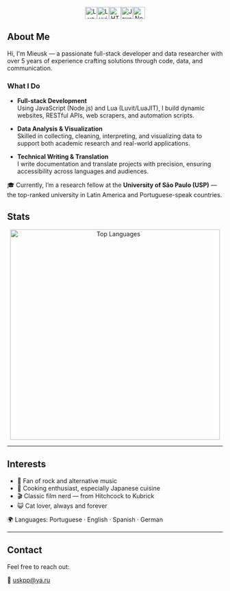 <p align="center"><a href="http://lua.org"><img src="https://img.shields.io/badge/Lua-%232C2D72.svg?style=for-the-badge&logo=lua&logoColor=white" alt="Lua" height="28"/></a><a href="https://luvit.io/"><img src="https://img.shields.io/badge/Luvit-262626?style=for-the-badge&logo=lua&logoColor=white" alt="Luvit" height="28"/></a><a href="https://developer.mozilla.org/en-US/docs/Web/HTML"><img src="https://img.shields.io/badge/HTML5-F16529?style=for-the-badge&logo=html5&logoColor=white" alt="HTML5" height="28"/></a><a href="https://developer.mozilla.org/en-US/docs/Web/JavaScript"><img src="https://img.shields.io/badge/JavaScript-%23F7DF1E.svg?style=for-the-badge&logo=javascript&logoColor=%23323330" alt="JavaScript" height="28"/></a><a href="https://nodejs.org/"><img src="https://img.shields.io/badge/Node.js-339933?style=for-the-badge&logo=node.js&logoColor=white" alt="Node.js" height="28"/></a></p>

## About Me

Hi, I'm Mieusk — a passionate full-stack developer and data researcher with over 5 years of experience crafting solutions through code, data, and communication.

### What I Do

- **Full-stack Development**  
  Using JavaScript (Node.js) and Lua (Luvit/LuaJIT), I build dynamic websites, RESTful APIs, web scrapers, and automation scripts.

- **Data Analysis & Visualization**  
  Skilled in collecting, cleaning, interpreting, and visualizing data to support both academic research and real-world applications.

- **Technical Writing & Translation**  
  I write documentation and translate projects with precision, ensuring accessibility across languages and audiences.

🎓 Currently, I’m a research fellow at the **University of São Paulo (USP)** — the top-ranked university in Latin America and Portuguese-speak countries.

## Stats

<p align="center">
  <img src="https://github-readme-stats.vercel.app/api/top-langs/?username=mieusk&layout=compact&theme=apprentice&hide_border=true&bg_color=1e2124&card_width=485&line_height=680" alt="Top Languages" width="490"/>
</p>

---

## Interests

- 🎵 Fan of rock and alternative music  
- 🍣 Cooking enthusiast, especially Japanese cuisine  
- 🎬 Classic film nerd — from Hitchcock to Kubrick  
- 😺 Cat lover, always and forever

🌍 Languages: Portuguese · English · Spanish · German

---

## Contact

Feel free to reach out:

📧 [uskpp@ya.ru](mailto:uskpp@ya.ru)
